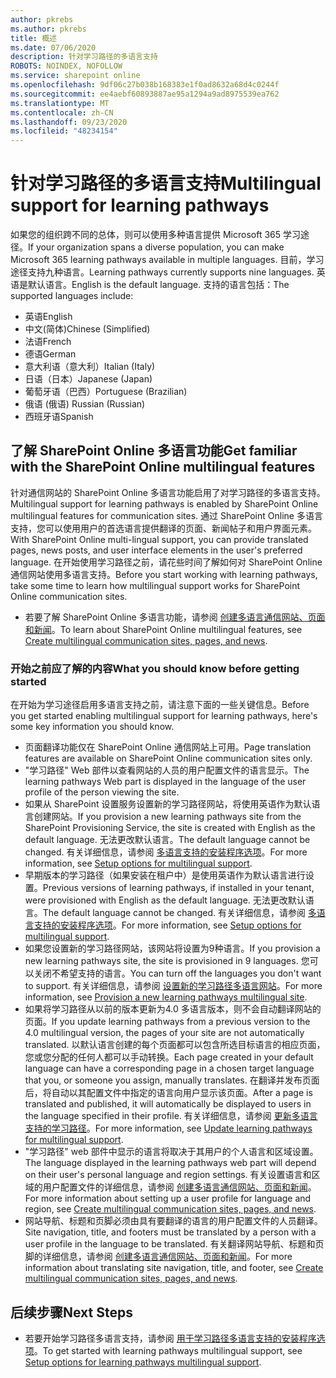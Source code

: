 ```yaml
---
author: pkrebs
ms.author: pkrebs
title: 概述
ms.date: 07/06/2020
description: 针对学习路径的多语言支持
ROBOTS: NOINDEX, NOFOLLOW
ms.service: sharepoint online
ms.openlocfilehash: 9df06c27b038b168383e1f0ad8632a68d4c0244f
ms.sourcegitcommit: ee4aebf60893887ae95a1294a9ad8975539ea762
ms.translationtype: MT
ms.contentlocale: zh-CN
ms.lasthandoff: 09/23/2020
ms.locfileid: "48234154"
---
```

# <a name="multilingual-support-for-learning-pathways"></a><span data-ttu-id="48050-103">针对学习路径的多语言支持</span><span class="sxs-lookup"><span data-stu-id="48050-103">Multilingual support for learning pathways</span></span>

<span data-ttu-id="48050-104">如果您的组织跨不同的总体，则可以使用多种语言提供 Microsoft 365 学习途径。</span><span class="sxs-lookup"><span data-stu-id="48050-104">If your organization spans a diverse population, you can make Microsoft 365 learning pathways available in multiple languages.</span></span> <span data-ttu-id="48050-105">目前，学习途径支持九种语言。</span><span class="sxs-lookup"><span data-stu-id="48050-105">Learning pathways currently supports nine languages.</span></span> <span data-ttu-id="48050-106">英语是默认语言。</span><span class="sxs-lookup"><span data-stu-id="48050-106">English is the default language.</span></span> <span data-ttu-id="48050-107">支持的语言包括：</span><span class="sxs-lookup"><span data-stu-id="48050-107">The supported languages include:</span></span>   

- <span data-ttu-id="48050-108">英语</span><span class="sxs-lookup"><span data-stu-id="48050-108">English</span></span>    
- <span data-ttu-id="48050-109">中文(简体)</span><span class="sxs-lookup"><span data-stu-id="48050-109">Chinese (Simplified)</span></span>
- <span data-ttu-id="48050-110">法语</span><span class="sxs-lookup"><span data-stu-id="48050-110">French</span></span>
- <span data-ttu-id="48050-111">德语</span><span class="sxs-lookup"><span data-stu-id="48050-111">German</span></span>
- <span data-ttu-id="48050-112">意大利语（意大利）</span><span class="sxs-lookup"><span data-stu-id="48050-112">Italian (Italy)</span></span>
- <span data-ttu-id="48050-113">日语（日本）</span><span class="sxs-lookup"><span data-stu-id="48050-113">Japanese (Japan)</span></span>
- <span data-ttu-id="48050-114">葡萄牙语（巴西）</span><span class="sxs-lookup"><span data-stu-id="48050-114">Portuguese (Brazilian)</span></span>
- <span data-ttu-id="48050-115">俄语 (俄语) </span><span class="sxs-lookup"><span data-stu-id="48050-115">Russian (Russian)</span></span>
- <span data-ttu-id="48050-116">西班牙语</span><span class="sxs-lookup"><span data-stu-id="48050-116">Spanish</span></span>

## <a name="get-familiar-with-the-sharepoint-online-multilingual-features"></a><span data-ttu-id="48050-117">了解 SharePoint Online 多语言功能</span><span class="sxs-lookup"><span data-stu-id="48050-117">Get familiar with the SharePoint Online multilingual features</span></span>
<span data-ttu-id="48050-118">针对通信网站的 SharePoint Online 多语言功能启用了对学习路径的多语言支持。</span><span class="sxs-lookup"><span data-stu-id="48050-118">Multilingual support for learning pathways is enabled by SharePoint Online multilingual features for communication sites.</span></span>
<span data-ttu-id="48050-119">通过 SharePoint Online 多语言支持，您可以使用用户的首选语言提供翻译的页面、新闻帖子和用户界面元素。</span><span class="sxs-lookup"><span data-stu-id="48050-119">With SharePoint Online multi-lingual support, you can provide translated pages, news posts, and user interface elements in the user's preferred language.</span></span> <span data-ttu-id="48050-120">在开始使用学习路径之前，请花些时间了解如何对 SharePoint Online 通信网站使用多语言支持。</span><span class="sxs-lookup"><span data-stu-id="48050-120">Before you start working with learning pathways, take some time to learn how multilingual support works for SharePoint Online communication sites.</span></span> 
- <span data-ttu-id="48050-121">若要了解 SharePoint Online 多语言功能，请参阅 [创建多语言通信网站、页面和新闻](https://support.office.com/article/2bb7d610-5453-41c6-a0e8-6f40b3ed750c)。</span><span class="sxs-lookup"><span data-stu-id="48050-121">To learn about SharePoint Online multilingual features, see [Create multilingual communication sites, pages, and news](https://support.office.com/article/2bb7d610-5453-41c6-a0e8-6f40b3ed750c).</span></span> 

### <a name="what-you-should-know-before-getting-started"></a><span data-ttu-id="48050-122">开始之前应了解的内容</span><span class="sxs-lookup"><span data-stu-id="48050-122">What you should know before getting started</span></span> 
<span data-ttu-id="48050-123">在开始为学习途径启用多语言支持之前，请注意下面的一些关键信息。</span><span class="sxs-lookup"><span data-stu-id="48050-123">Before you get started enabling multilingual support for learning pathways, here's some key information you should know.</span></span> 

- <span data-ttu-id="48050-124">页面翻译功能仅在 SharePoint Online 通信网站上可用。</span><span class="sxs-lookup"><span data-stu-id="48050-124">Page translation features are available on SharePoint Online communication sites only.</span></span>
- <span data-ttu-id="48050-125">"学习路径" Web 部件以查看网站的人员的用户配置文件的语言显示。</span><span class="sxs-lookup"><span data-stu-id="48050-125">The learning pathways Web part is displayed in the language of the user profile of the person viewing the site.</span></span>   
- <span data-ttu-id="48050-126">如果从 SharePoint 设置服务设置新的学习路径网站，将使用英语作为默认语言创建网站。</span><span class="sxs-lookup"><span data-stu-id="48050-126">If you provision a new learning pathways site from the SharePoint Provisioning Service, the site is created with English as the default language.</span></span> <span data-ttu-id="48050-127">无法更改默认语言。</span><span class="sxs-lookup"><span data-stu-id="48050-127">The default language cannot be changed.</span></span> <span data-ttu-id="48050-128">有关详细信息，请参阅 [多语言支持的安装程序选项](https://docs.microsoft.com/office365/customlearning/custom_setupoptions_ml)。</span><span class="sxs-lookup"><span data-stu-id="48050-128">For more information, see [Setup options for multilingual support](https://docs.microsoft.com/office365/customlearning/custom_setupoptions_ml).</span></span>
- <span data-ttu-id="48050-129">早期版本的学习路径（如果安装在租户中）是使用英语作为默认语言进行设置。</span><span class="sxs-lookup"><span data-stu-id="48050-129">Previous versions of learning pathways, if installed in your tenant, were provisioned with English as the default language.</span></span> <span data-ttu-id="48050-130">无法更改默认语言。</span><span class="sxs-lookup"><span data-stu-id="48050-130">The default language cannot be changed.</span></span> <span data-ttu-id="48050-131">有关详细信息，请参阅 [多语言支持的安装程序选项](https://docs.microsoft.com/office365/customlearning/custom_setupoptions_ml)。</span><span class="sxs-lookup"><span data-stu-id="48050-131">For more information, see [Setup options for multilingual support](https://docs.microsoft.com/office365/customlearning/custom_setupoptions_ml).</span></span>
- <span data-ttu-id="48050-132">如果您设置新的学习路径网站，该网站将设置为9种语言。</span><span class="sxs-lookup"><span data-stu-id="48050-132">If you provision a new learning pathways site, the site is provisioned in 9 languages.</span></span> <span data-ttu-id="48050-133">您可以关闭不希望支持的语言。</span><span class="sxs-lookup"><span data-stu-id="48050-133">You can turn off the languages you don't want to support.</span></span> <span data-ttu-id="48050-134">有关详细信息，请参阅 [设置新的学习路径多语言网站](https://docs.microsoft.com/office365/customlearning/custom_provision_ml)。</span><span class="sxs-lookup"><span data-stu-id="48050-134">For more information, see [Provision a new learning pathways multilingual site](https://docs.microsoft.com/office365/customlearning/custom_provision_ml).</span></span>  
- <span data-ttu-id="48050-135">如果将学习路径从以前的版本更新为4.0 多语言版本，则不会自动翻译网站的页面。</span><span class="sxs-lookup"><span data-stu-id="48050-135">If you update learning pathways from a previous version to the 4.0 multilingual version, the pages of your site are not automatically translated.</span></span> <span data-ttu-id="48050-136">以默认语言创建的每个页面都可以包含所选目标语言的相应页面，您或您分配的任何人都可以手动转换。</span><span class="sxs-lookup"><span data-stu-id="48050-136">Each page created in your default language can have a corresponding page in a chosen target language that you, or someone you assign, manually translates.</span></span> <span data-ttu-id="48050-137">在翻译并发布页面后，将自动以其配置文件中指定的语言向用户显示该页面。</span><span class="sxs-lookup"><span data-stu-id="48050-137">After a page is translated and published, it will automatically be displayed to users in the language specified in their profile.</span></span> <span data-ttu-id="48050-138">有关详细信息，请参阅 [更新多语言支持的学习路径](https://docs.microsoft.com/office365/customlearning/custom_update_ml)。</span><span class="sxs-lookup"><span data-stu-id="48050-138">For more information, see [Update learning pathways for multilingual support](https://docs.microsoft.com/office365/customlearning/custom_update_ml).</span></span> 
- <span data-ttu-id="48050-139">"学习路径" web 部件中显示的语言将取决于其用户的个人语言和区域设置。</span><span class="sxs-lookup"><span data-stu-id="48050-139">The language displayed in the learning pathways web part will depend on their user's personal language and region settings.</span></span> <span data-ttu-id="48050-140">有关设置语言和区域的用户配置文件的详细信息，请参阅 [创建多语言通信网站、页面和新闻](https://support.office.com/article/2bb7d610-5453-41c6-a0e8-6f40b3ed750c)。</span><span class="sxs-lookup"><span data-stu-id="48050-140">For more information about setting up a user profile for language and region, see [Create multilingual communication sites, pages, and news](https://support.office.com/article/2bb7d610-5453-41c6-a0e8-6f40b3ed750c).</span></span> 
- <span data-ttu-id="48050-141">网站导航、标题和页脚必须由具有要翻译的语言的用户配置文件的人员翻译。</span><span class="sxs-lookup"><span data-stu-id="48050-141">Site navigation, title, and footers must be translated by a person with a user profile in the language to be translated.</span></span> <span data-ttu-id="48050-142">有关翻译网站导航、标题和页脚的详细信息，请参阅 [创建多语言通信网站、页面和新闻](https://support.office.com/article/2bb7d610-5453-41c6-a0e8-6f40b3ed750c)。</span><span class="sxs-lookup"><span data-stu-id="48050-142">For more information about translating site navigation, title, and footer, see [Create multilingual communication sites, pages, and news](https://support.office.com/article/2bb7d610-5453-41c6-a0e8-6f40b3ed750c).</span></span>

## <a name="next-steps"></a><span data-ttu-id="48050-143">后续步骤</span><span class="sxs-lookup"><span data-stu-id="48050-143">Next Steps</span></span>
- <span data-ttu-id="48050-144">若要开始学习路径多语言支持，请参阅 [用于学习路径多语言支持的安装程序选项](https://docs.microsoft.com/office365/customlearning/custom_setupoptions_ml)。</span><span class="sxs-lookup"><span data-stu-id="48050-144">To get started with learning pathways multilingual support, see [Setup options for learning pathways multilingual support](https://docs.microsoft.com/office365/customlearning/custom_setupoptions_ml).</span></span>